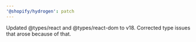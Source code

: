 ```yaml
---
'@shopify/hydrogen': patch
---
```


Updated @types/react and @types/react-dom to v18. Corrected type issues that arose because of that.
